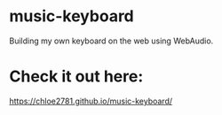 # music-keyboard
Building my own keyboard on the web using WebAudio.
# Check it out here:
https://chloe2781.github.io/music-keyboard/
